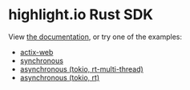# highlight.io Rust SDK
View [the documentation](https://highlight.io/docs/sdk/rust), or try one of the examples:
 - [actix-web](highlightio-actix/examples/hello-world/)
 - [synchronous](highlightio/examples/sync/)
 - [asynchronous (tokio, rt-multi-thread)](highlightio/examples/tokio/)
 - [asynchronous (tokio, rt)](highlightio/examples/tokio-current-thread/)
